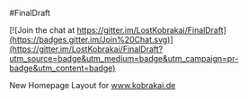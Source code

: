 #FinalDraft

[![Join the chat at https://gitter.im/LostKobrakai/FinalDraft](https://badges.gitter.im/Join%20Chat.svg)](https://gitter.im/LostKobrakai/FinalDraft?utm_source=badge&utm_medium=badge&utm_campaign=pr-badge&utm_content=badge)

New Homepage Layout for www.kobrakai.de
